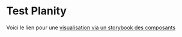 # Test Planity

Voici le lien pour une [visualisation via un storybook des composants](https://testplanity.vercel.app/)
